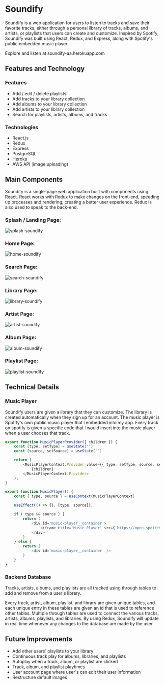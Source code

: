 # Soundify

Soundify is a web application for users to listen to tracks and save their favorite tracks, either through a personal library of tracks, albums, and artists, or playlists that users can create and customize. Inspired by Spotify, Soundify was built using React, Redux, and Express, along with Spotify's public embedded music player.

Explore and listen at soundify-aa.herokuapp.com

## Features and Technology

### Features
- Add / edit / delete playlists
- Add tracks to your library collection
- Add albums to your library collection
- Add artists to your library collection
- Search for playlists, artists, albums, and tracks


### Technologies
- React.js
- Redux
- Express
- PostgreSQL
- Heroku
- AWS API (image uploading)

## Main Components
Soundify is a single-page web application built with components using React. React works with Redux to make changes on the front-end, speeding up processes and rendering, creating a better user experience. Redux is also used to speak to the back-end.

### Splash / Landing Page:
![splash-soundify](https://user-images.githubusercontent.com/69053706/133916327-505e9a33-7231-4e7d-ae8a-0f5bdeaf75dc.jpg)

### Home Page:
![home-soundify](https://user-images.githubusercontent.com/69053706/133916336-a0a70965-6d58-4cb1-ac0f-4a7441c4c56e.JPG)

### Search Page:
![search-soundify](https://user-images.githubusercontent.com/69053706/133916340-6572742e-adb1-4cde-8128-99c0b8310a64.JPG)

### Library Page:
![library-soundify](https://user-images.githubusercontent.com/69053706/133916342-8e9b6a82-dc33-4c9f-8ee2-7dff58b2e55c.JPG)

### Artist Page:
![artist-soundify](https://user-images.githubusercontent.com/69053706/133916343-5358a124-8e3f-4cbe-9281-8df4eedaa515.JPG)

### Album Page:
![album-soundify](https://user-images.githubusercontent.com/69053706/133916345-a220556d-bd71-4385-b961-43516261ecba.JPG)

### Playlist Page:
![playlist-soundify](https://user-images.githubusercontent.com/69053706/133916347-ed22ef1e-c76f-46c6-ba0f-88b264b0c702.JPG)

## Technical Details
### Music Player
Soundify users are given a library that they can customize. The library is created automatically when they sign up for an account. The music player is Spotify's own public music player that I embedded into my app. Every track on spotify is given a specific code that I would insert into the music player when a user chooses that track.

```javascript
export function MusicPlayerProvider({ children }) {
    const [type, setType] = useState('')
    const [source, setSource] = useState('')

    return (
        <MusicPlayerContext.Provider value={{ type, setType, source, setSource }}>
            {children}
        </MusicPlayerContext.Provider>
    );
}

export function MusicPlayer() {
    const { type, source } = useContext(MusicPlayerContext)

    useEffect(() => {}, [type, source]);

    if ( type && source ) {
        return (
            <div id='music-player__container'>
                <iframe title='Music Player' src={`https://open.spotify.com/embed/${type}/${source}&theme=0`} width="100%" height="80" frameBorder="0" allowtransparency="true" allow="encrypted media"></iframe>
            </div>
        )
    } else {
        return (
            <div id='music-player__container' />
        )
    }
}
```

### Backend Database
Tracks, artists, albums, and playlists are all tracked using through tables to add and remove from a user's library.

Every track, artist, album, playlist, and library are given unique tables, and each unique entry in these tables are given an id that is used to reference other tables. Multiple through tables are used to connect the various tracks, artists, albums, playlists, and libraries. By using Redux, Soundify will update in real time whenever any changes to the database are made by the user.

## Future Improvements
- Add other users' playlists to your library
- Continuous track play for albums, libraries, and playlists
- Autoplay when a track, album, or playlist are clicked
- Track, album, and playlist playtimes
- User account page where user's can edit their user information
- Restructure default images
